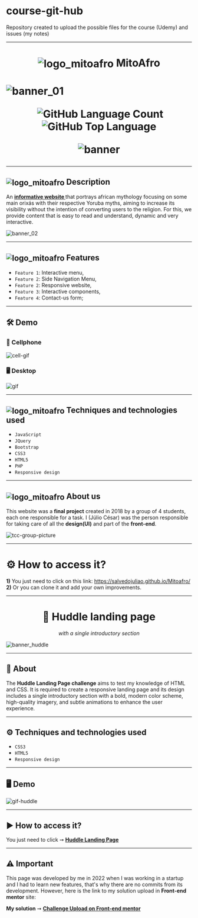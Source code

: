 # course-git-hub
Repository created to upload the possible files for the course (Udemy) and issues (my notes)

___


<h1 align="center">
    <img alt="logo_mitoafro" align="center" src="https://github.com/salvedojuliao/Mitoafro/assets/44206400/51620f79-39f4-48a0-8daa-8b6999a6eca3" /> MitoAfro 
<h1>
   
![banner_01](https://github.com/salvedojuliao/MitoAfro_website/assets/44206400/c17b0ff2-0dba-415c-8cbc-fd144881cb44)

<p align="center">
   <img alt="" src="https://img.shields.io/github/repo-size/salvedojuliao/Mitoafro" />
   <img alt="GitHub Language Count" src="https://img.shields.io/github/languages/count/salvedojuliao/Mitoafro" />
   <img alt="GitHub Top Language" src="https://img.shields.io/github/languages/top/salvedojuliao/Mitoafro" />
</p>

<p align="center">
  <img alt="banner" src="http://img.shields.io/static/v1?label=STATUS&message=%20FINISHED&color=GREEN&style=for-the-badge" />
</p>
    
*** 
   
<h2> <img alt="logo_mitoafro" align="center" src="https://github.com/salvedojuliao/MitoAfro_website/assets/44206400/727c45d6-fc00-4ef8-896e-a9ab4554dc61" /> Description </h2> 
<p> An <a href="https://salvedojuliao.github.io/MitoAfro"> <b> informative website </b></a> that portrays african mythology focusing on some main orixás with their respective Yoruba myths, aiming to increase its     visibility without the intention of converting users to the religion. For this, we provide content that is easy to read and understand, dynamic and very interactive. 
</p>
 
![banner_02](https://github.com/salvedojuliao/MitoAfro_website/assets/44206400/4efac140-8f2a-4bae-92f6-d2bee945e505)

*** 
    
<h2> <img alt="logo_mitoafro" align="center" src="https://github.com/salvedojuliao/MitoAfro_website/assets/44206400/e1cc3a7d-c949-41c3-96cc-67c41fb3f7db" /> Features </h2> 
    
- `Feature 1`: Interactive menu,
- `Feature 2`: Side Navigation Menu,
- `Feature 2`: Responsive website,
- `Feature 3`: Interactive components,
- `Feature 4`: Contact-us form;
 
*** 
    
<h2> 🛠️ Demo </h2>

<h3> 📱 Cellphone </h3>  
    
![cell-gif](https://github.com/salvedojuliao/MitoAfro_website/assets/44206400/d6ea7b50-50c2-48f3-a6cc-6e8401ce3e1b)

<h3> 🖥️ Desktop </h3>  
    
![gif](https://github.com/salvedojuliao/MitoAfro/assets/44206400/5feb97dc-f5c7-4419-9490-434bc2ef20f2)

*** 
    
<h2> <img alt="logo_mitoafro" align="center" src="https://github.com/salvedojuliao/MitoAfro_website/assets/44206400/0dc65363-2400-48a6-ab4a-2d019905ab0e" /> Techniques and technologies used </h2> 
    
- ``JavaScript``
- ``JQuery``
- ``Bootstrap``
- ``CSS3``
- ``HTML5``
- ``PHP``
- ``Responsive design``
  
*** 
    
<h2> <img alt="logo_mitoafro" align="center" src="https://github.com/salvedojuliao/MitoAfro_website/assets/44206400/f697ef44-8c48-4088-8ab3-ddc990a4ccdb" /> About us </h2> 
    
This website was a **final project** created in 2018 by a group of 4 students, each one responsible for a task. I (Júlio César) was the person responsible for taking care of all the **design(UI)** and part of the **front-end**.
    
![tcc-group-picture](https://github.com/salvedojuliao/Mitoafro/assets/44206400/9b22a39b-8c9e-4d60-a08d-faa1d5b0e40c)

*** 
    
# ⚙️ How to access it?
**1)** You just need to click on this link: https://salvedojuliao.github.io/Mitoafro/  
**2)** Or you can clone it and add your own improvements.

    
    
    
    
    
    
***
    
    
    
    
    
    
<div align="center">
<h1 align="center"> 🚀 Huddle landing page  </h1>
  <p align="center"><i>with a single introductory section </i></p>
</div>

![banner_huddle](https://github.com/salvedojuliao/landing_page-huddle/assets/44206400/55ccff23-0042-4a9b-8db5-0debc8b8536a)
<p align="center">

</p>

***

## 📌 About 

<p>
The <b>Huddle Landing Page challenge</b> aims to test my knowledge of HTML and CSS. It is required to create a responsive landing page and its design includes a single introductory section with a bold, modern color scheme, high-quality imagery, and subtle animations to enhance the user experience.
</p>

***

## ⚙️ Techniques and technologies used
- ``CSS3``
- ``HTML5``
- ``Responsive design``

***

## 🖥️ Demo  

![gif-huddle](https://github.com/salvedojuliao/landing_page-huddle/assets/44206400/03611354-71e7-43fc-8322-1fc60546bfdf)

***

## ▶️ How to access it?
You just need to click ➙ <b><a href="https://salvedojuliao.github.io/landing_page-huddle/"> Huddle Landing Page </a></b>

***

## ⚠️ Important
This page was developed by me in 2022 when I was working in a startup and I had to learn new features, that's why there are no commits from its development. However, here is the link to
my solution upload in **Front-end mentor** site:

**My solution** ➙ <b><a href="https://www.frontendmentor.io/solutions/css-and-html5-B1hOk0g7c"> Challenge Upload on Front-end mentor </a></b>




 
  
